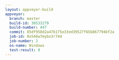```yaml
---
layout: appveyor-build
appveyor:
  branch: master
  build-id: 38533279
  build-number: 447
  commit: 85df958d2a47b175e33ed39527f65b867794bf2a
  job-id: 0o546w7mybo3r74d
  job-number: 2
  os-name: Windows
  test-result: 0
---
```


